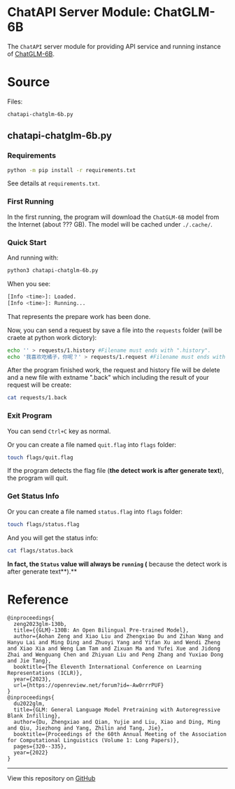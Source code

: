 # ChatAPI Server Module: ChatGLM-6B

The `ChatAPI` server module for providing API service and running instance of [ChatGLM-6B](https://github.com/THUDM/ChatGLM-6B).

# Source

Files:
```
chatapi-chatglm-6b.py
```

## chatapi-chatglm-6b.py

### Requirements

```bash
python -m pip install -r requirements.txt
```

See details at `requirements.txt`.

### First Running

In the first running, the program will download the `ChatGLM-6B` model from the Internet (about ??? GB). The model will be cached under `./.cache/`.

### Quick Start

And running with:
```bash
python3 chatapi-chatglm-6b.py
```

When you see:
```bash
[Info <time>]: Loaded.
[Info <time>]: Running...
```
That represents the prepare work has been done.

Now, you can send a request by save a file into the `requests` folder (will be craete at python work dictory):
```bash
echo '' > requests/1.history #Filename must ends with ".history".
echo '我喜欢吃橘子，你呢？' > requests/1.request #Filename must ends with ".request".
```
After the program finished work, the request and history file will be delete and a new file with extname ".back" which including the result of your request will be create:
```bash
cat requests/1.back
```

### Exit Program

You can send `Ctrl+C` key as normal.

Or you can create a file named `quit.flag` into `flags` folder:
```bash
touch flags/quit.flag
```
If the program detects the flag file (**the detect work is after generate text**), the program will quit.

### Get Status Info

Or you can create a file named `status.flag` into `flags` folder:
```bash
touch flags/status.flag
```
And you will get the status info:
```bash
cat flags/status.back
```

**In fact, the `Status` value will always be `running` (** because the detect work is after generate text**).**

# Reference

```
@inproceedings{
  zeng2023glm-130b,
  title={{GLM}-130B: An Open Bilingual Pre-trained Model},
  author={Aohan Zeng and Xiao Liu and Zhengxiao Du and Zihan Wang and Hanyu Lai and Ming Ding and Zhuoyi Yang and Yifan Xu and Wendi Zheng and Xiao Xia and Weng Lam Tam and Zixuan Ma and Yufei Xue and Jidong Zhai and Wenguang Chen and Zhiyuan Liu and Peng Zhang and Yuxiao Dong and Jie Tang},
  booktitle={The Eleventh International Conference on Learning Representations (ICLR)},
  year={2023},
  url={https://openreview.net/forum?id=-Aw0rrrPUF}
}
@inproceedings{
  du2022glm,
  title={GLM: General Language Model Pretraining with Autoregressive Blank Infilling},
  author={Du, Zhengxiao and Qian, Yujie and Liu, Xiao and Ding, Ming and Qiu, Jiezhong and Yang, Zhilin and Tang, Jie},
  booktitle={Proceedings of the 60th Annual Meeting of the Association for Computational Linguistics (Volume 1: Long Papers)},
  pages={320--335},
  year={2022}
}
```

---

View this repository on [GitHub](https://github.com/Orange23333/chatapi-server-module-chatglm6b)

